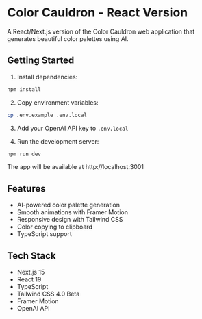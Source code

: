 # Color Cauldron - React Version

A React/Next.js version of the Color Cauldron web application that generates beautiful color palettes using AI.

## Getting Started

1. Install dependencies:
```bash
npm install
```

2. Copy environment variables:
```bash
cp .env.example .env.local
```

3. Add your OpenAI API key to `.env.local`

4. Run the development server:
```bash
npm run dev
```

The app will be available at http://localhost:3001

## Features

- AI-powered color palette generation
- Smooth animations with Framer Motion  
- Responsive design with Tailwind CSS
- Color copying to clipboard
- TypeScript support

## Tech Stack

- Next.js 15
- React 19
- TypeScript
- Tailwind CSS 4.0 Beta
- Framer Motion
- OpenAI API